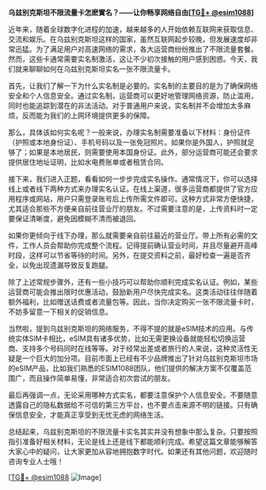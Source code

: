 **乌兹别克斯坦不限流量卡怎麽實名？——让你畅享网络自由[[TG💪+ @esim1088](https://t.me/s/esim1088)]**

近年来，随着全球数字化进程的加速，越来越多的人开始依赖互联网来获取信息、交流和娱乐。在乌兹别克斯坦这样的国家，虽然互联网起步较晚，但发展速度却非常迅猛。为了满足用户对高速网络的需求，各大运营商纷纷推出了不限流量套餐。然而，这些卡通常需要实名制激活，这让不少初次接触的用户感到困惑。今天，我们就来聊聊如何在乌兹别克斯坦实名一张不限流量卡。

首先，让我们了解一下为什么实名制是必要的。实名制的主要目的是为了确保网络安全和个人信息安全。通过实名制，运营商可以更好地管理网络资源，防止滥用，同时也能追踪到潜在的非法活动。对于普通用户来说，实名制并不会增加太多麻烦，反而能为我们的上网环境提供更多的保障。

那么，具体该如何实名呢？一般来说，办理实名制需要准备以下材料：身份证件（护照或本地身份证）、手机号码以及一张免冠照片。如果你是外国人，护照就足够了；如果是本地居民，则需要使用本国身份证。此外，部分运营商可能还会要求提供居住地址证明，比如水电费账单或者租赁合同。

接下来，我们进入正题，看看如何一步步完成实名操作。通常情况下，你可以选择线上或者线下两种方式来办理实名认证。在线上渠道，很多运营商都提供了官方应用程序或网站，用户只需登录账号后上传所需文件即可。这种方式非常方便快捷，尤其适合那些不方便亲自前往营业厅的朋友。不过需要注意的是，上传资料时一定要保证清晰度，避免因模糊不清而被退回。

如果你更倾向于线下办理，那么就需要亲自前往最近的营业厅。带上所有必需的文件，工作人员会帮助你完成整个流程。记得提前确认营业时间，并且尽量避开高峰时段，这样可以节省等待的时间。另外，在提交资料之前，最好检查一遍是否齐全，以免出现遗漏导致反复跑腿。

除了上述常规步骤外，还有一些小技巧可以帮助你顺利完成实名认证。例如，某些运营商可能会推出限时优惠活动，鼓励新用户尽快完成实名。这类活动往往伴随着额外福利，比如赠送话费或者流量包等。因此，当你决定购买一张不限流量卡时，不妨多留意一下相关的促销信息。

当然啦，提到乌兹别克斯坦的网络服务，不得不提的就是eSIM技术的应用。与传统实体SIM卡相比，eSIM具有诸多优势，比如无需更换设备就能轻松切换运营商、支持多个号码同时在线等等。对于经常出差或者旅行的人来说，这种灵活性无疑是一个巨大的加分项。目前市面上已经有不少品牌推出了针对乌兹别克斯坦市场的eSIM产品，比如我们熟悉的ESIM1088团队，他们提供的解决方案不仅覆盖范围广，而且操作简单易懂，非常适合初次尝试的朋友。

最后再强调一点，无论采用哪种方式实名，都要注意保护个人信息安全。不要随意透露自己的隐私数据给不可信的第三方平台，也不要点击来源不明的链接。只有确保信息安全，才能真正享受到无忧无虑的网络生活。

总结起来，乌兹别克斯坦的不限流量卡实名其实并没有想象中那么复杂。只要按照指引准备好相关材料，无论是线上还是线下都能顺利完成。希望这篇文章能够解答大家心中的疑问，让大家更加从容地拥抱数字时代。如果还有其他问题，欢迎随时咨询专业人士哦！

[[TG💪+ @esim1088](https://t.me/s/esim1088) ![Image](https://i.postimg.cc/4NQfJmqS/Snipaste-2025-05-13-00-14-12.png)]
